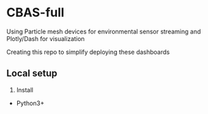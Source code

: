 # CBAS-full
Using Particle mesh devices for environmental sensor streaming and Plotly/Dash for visualization

Creating this repo to simplify deploying these dashboards

## Local setup  

  1. Install  
   - Python3+
